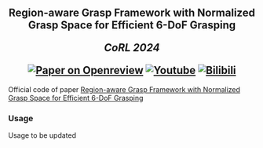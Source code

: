 <h2 align="center">
  <b>Region-aware Grasp Framework with Normalized Grasp Space for Efficient 6-DoF Grasping</b>

<b><i>CoRL 2024</i></b>

<div align="center">
    <a href="https://openreview.net/forum?id=jPkOFAiOzf" target="_blank">
    <img src="https://img.shields.io/badge/openreview-%23B31B1B.svg?&style=for-the-badge&logo=openreview&logoColor=white" alt="Paper on Openreview"></a>
    <a href="https://www.youtube.com/watch?v=RyozevPocX4" target="_blank">
    <img src="https://img.shields.io/badge/youtube-%23FF0000.svg?&style=for-the-badge&logo=youtube&logoColor=white" alt="Youtube"/></a>
    <a href="https://www.bilibili.com/video/BV1kcyfYpEro/" target="_blank">
    <img src="https://img.shields.io/badge/bilibili-%2300A1D6.svg?&style=for-the-badge&logo=bilibili&logoColor=white" alt="Bilibili"/></a>
</div>
</h2>

Official code of paper [Region-aware Grasp Framework with Normalized Grasp Space for Efficient 6-DoF Grasping](https://openreview.net/forum?id=jPkOFAiOzf)

### Usage

Usage to be updated
